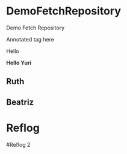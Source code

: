 # DemoFetchRepository
Demo Fetch Repository

Annotated tag here

Hello


**Hello Yuri**

## Ruth

## Beatriz

# Reflog

#Reflog 2